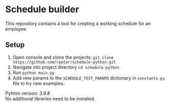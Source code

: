 # Schedule builder
This repository contains a tool for creating a working schedule for an employee. 

## Setup
1. Open console and clone the projects: `git clone https://github.com/rpetar/schedule-python.git`
2. Navigate into project directory `cd schedule-python`
3. Run `python main.py`
4. Add new params to the `SCHEDULE_TEST_PARAMS` dictionary in `constants.py` file to try new examples. 

Pyhton version: *3.8.8*  
No additional libraries need to be installed.
